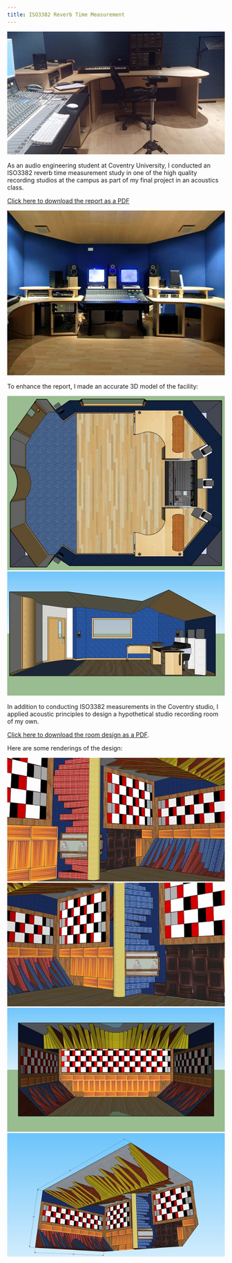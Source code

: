 ```yaml
---
title: ISO3382 Reverb Time Measurement
---
```


![The placement of our acoustic measurement device.](assets/img/work/proj-8/measure.jpg)

As an audio engineering student at Coventry University, I conducted an ISO3382 reverb time 
measurement study in one of the high quality recording studios at the campus as part of my 
final project in an acoustics class. 

[Click here to download the report as a PDF](work/iso3382report.pdf)

![The SSL Studio at Coventry University](assets/img/work/proj-8/sslstudio.jpg)

To enhance the report, I made an accurate 3D model of the facility:

![3D model top](assets/img/work/proj-8/3dtop.jpg)
![3D model side](assets/img/work/proj-8/3dside.jpg)

In addition to conducting ISO3382 measurements in the Coventry studio, I applied acoustic principles to 
design a hypothetical studio recording room of my own.

[Click here to download the room design as a PDF](work/roomdesign.pdf).

Here are some renderings of the design:

![Room design](assets/img/work/proj-8/room1.jpg)
![Room design](assets/img/work/proj-8/room2.jpg)
![Room design](assets/img/work/proj-8/room3.jpg)
![Room design](assets/img/work/proj-8/room4.jpg)
